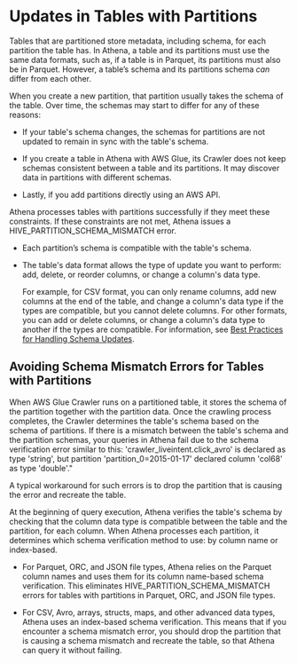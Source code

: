 # Updates in Tables with Partitions<a name="updates-and-partitions"></a>

Tables that are partitioned store metadata, including schema, for each partition the table has\. In Athena, a table and its partitions must use the same data formats, such as, if a table is in Parquet, its partitions must also be in Parquet\. However, a table’s schema and its partitions schema *can* differ from each other\. 

When you create a new partition, that partition usually takes the schema of the table\. Over time, the schemas may start to differ for any of these reasons: 

+  If your table's schema changes, the schemas for partitions are not updated to remain in sync with the table's schema\. 

+ If you create a table in Athena with AWS Glue, its Crawler does not keep schemas consistent between a table and its partitions\. It may discover data in partitions with different schemas\. 

+ Lastly, if you add partitions directly using an AWS API\.

Athena processes tables with partitions successfully if they meet these constraints\. If these constraints are not met, Athena issues a HIVE\_PARTITION\_SCHEMA\_MISMATCH error\. 

+ Each partition’s schema is compatible with the table's schema\. 

+ The table's data format allows the type of update you want to perform: add, delete, or reorder columns, or change a column's data type\. 

  For example, for CSV format, you can only rename columns, add new columns at the end of the table, and change a column's data type if the types are compatible, but you cannot delete columns\. For other formats, you can add or delete columns, or change a column's data type to another if the types are compatible\. For information, see [Best Practices for Handling Schema Updates](updates-best-practices.md)\. 

## Avoiding Schema Mismatch Errors for Tables with Partitions<a name="partitions-dealing-with-schema-mismatch-errors"></a>

When AWS Glue Crawler runs on a partitioned table, it stores the schema of the partition together with the partition data\. Once the crawling process completes, the Crawler determines the table's schema based on the schema of partitions\. If there is a mismatch between the table's schema and the partition schemas, your queries in Athena fail due to the schema verification error similar to this: 'crawler\_liveintent\.click\_avro' is declared as type 'string', but partition 'partition\_0=2015\-01\-17' declared column 'col68' as type 'double'\."

 A typical workaround for such errors is to drop the partition that is causing the error and recreate the table\.

At the beginning of query execution, Athena verifies the table's schema by checking that the column data type is compatible between the table and the partition, for each column\. When Athena processes each partition, it determines which schema verification method to use: by column name or index\-based\. 

+ For Parquet, ORC, and JSON file types, Athena relies on the Parquet column names and uses them for its column name\-based schema verification\. This eliminates HIVE\_PARTITION\_SCHEMA\_MISMATCH errors for tables with partitions in Parquet, ORC, and JSON file types\. 

+ For CSV, Avro, arrays, structs, maps, and other advanced data types, Athena uses an index\-based schema verification\. This means that if you encounter a schema mismatch error, you should drop the partition that is causing a schema mismatch and recreate the table, so that Athena can query it without failing\. 
